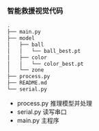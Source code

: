 ### 智能救援视觉代码

``` bash
.
├── main.py
├── model
│   ├── ball
│   │   └── ball_best.pt
│   ├── color
│   │   └── color_best.pt
│   └── zone
├── process.py
├── README.md
└── serial.py
```

- process.py 推理模型并处理
- serial.py 读写串口
- main.py 主程序